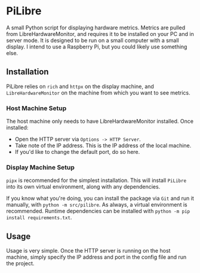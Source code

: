 # PiLibre

<!-- Cool ASCII logo? -->

<!-- Badges! -->

A small Python script for displaying hardware metrics. Metrics are pulled from LibreHardwareMonitor, and requires it to be installed on your PC and in server mode. It is designed to be run on a small computer with a small display. I intend to use a Raspberry Pi, but you could likely use something else.

<!-- Some examples will go here! -->

## Installation

PiLibre relies on `rich` and `httpx` on the display machine, and `LibreHardwareMonitor` on the machine from which you want to see metrics.

### Host Machine Setup

The host machine only needs to have LibreHardwareMonitor installed.
Once installed:

- Open the HTTP server via `Options -> HTTP Server`.
- Take note of the IP address. This is the IP address of the local machine.
- If you'd like to change the default port, do so here.

### Display Machine Setup

`pipx` is recommended for the simplest installation. This will install `PiLibre` into its own virtual environment, along with any dependencies.

If you know what you're doing, you can install the package via `Git` and run it manually, with `python -m src/pilibre`. As always, a virtual environment is recommended. Runtime dependencies can be installed with `python -m pip install requirements.txt`.

## Usage

Usage is very simple. Once the HTTP server is running on the host machine, simply specify the IP address and port in the config file and run the project.
